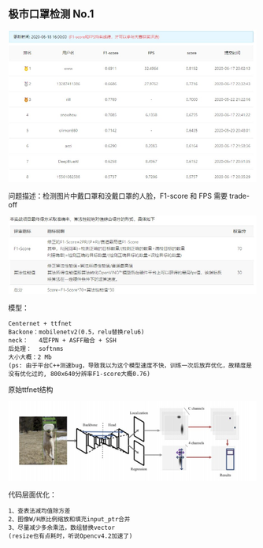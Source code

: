 ## 极市口罩检测 No.1
<div align="center"><img src="./res/rank.jpg"></div>

问题描述：检测图片中戴口罩和没戴口罩的人脸，F1-score 和 FPS 需要 trade-off

<div align="center"><img src="./res/score.jpg"></div>

模型：
```
Centernet + ttfnet
Backone：mobilenetv2(0.5，relu替换relu6)
neck：   4层FPN + ASFF融合 + SSH
后处理：  softnms
大小大概：2 Mb
(ps: 由于平台C++测速bug，导致我以为这个模型速度不快，训练一次后放弃优化，故精度是没有优化过的, 800x640分辨率F1-score大概0.76)
```

原始ttfnet结构

<div align="center"><img src="./res/ttfnet.jpg"></div>

代码层面优化：
```
1、查表法减均值除方差
2、图像W/H原比例缩放和填充input_ptr合并
3、尽量减少多余乘法，数组替换vector
(resize也有点耗时，听说Opencv4.2加速了)
```